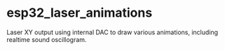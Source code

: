 # esp32_laser_animations
Laser XY output using internal DAC to draw various animations, including realtime sound oscillogram.
